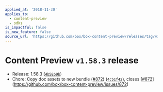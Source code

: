 ```yaml
---
applied_at: '2018-11-30'
applies_to:
  - content-preview
  - sdks
is_impactful: false
is_new_feature: false
source_url: 'https://github.com/box/box-content-preview/releases/tag/v1.58.3'
---
```


# Content Preview `v1.58.3` release


* Release: 1.58.3 ([`4b58b9b`](https://github.com/box/box-content-preview/commit[`4b58b9b`](https://github.com/box/box-content-preview/commit/4b58b9b)))
* Chore: Copy doc assets to new  bundle ([#872](https://github.com/box/box-content-preview/pull/872)) ([`4c51f42`](https://github.com/box/box-content-preview/commit[`4c51f42`](https://github.com/box/box-content-preview/commit/4c51f42))), closes [[#872](https://github.com/box/box-content-preview/pull/872)](https://github.com/box/box-content-preview/issues/872)



